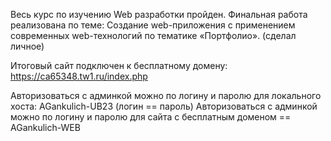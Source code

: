 Весь курс по изучению Web разработки пройден. Финальная работа реализована по теме: Создание web-приложения с применением современных web-технологий по тематике «Портфолио». (сделал личное)

Итоговый сайт подключен к бесплатному домену: https://ca65348.tw1.ru/index.php

Авторизоваться с админкой можно по логину и паролю для локального хоста: AGankulich-UB23 (логин == пароль)
Авторизоваться с админкой можно по логину и паролю для сайта с бесплатным доменом == AGankulich-WEB
